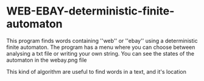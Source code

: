 # WEB-EBAY-deterministic-finite-automaton
This program finds words containing ''web'' or ''ebay'' using a deterministic finite automaton. The program
has a menu where you can choose between analysing a txt file or writing your own string.
You can see the states of the automaton in the webay.png file

This kind of algorithm are useful to find words in a text, and it's location
